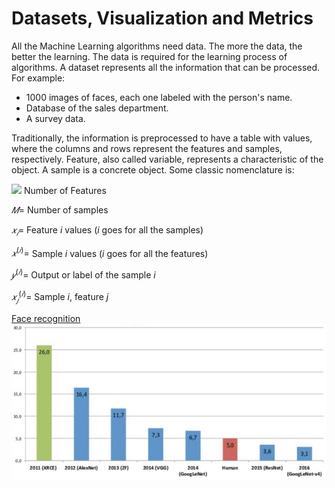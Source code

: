 # Datasets, Visualization and Metrics

All the Machine Learning algorithms need data. The more the data, the better the learning. The data is required for the learning process of algorithms. A dataset represents all the information that can be processed. For example:
- 1000 images of faces, each one labeled with the person's name.
- Database of the sales department.
- A survey data.

Traditionally, the information is preprocessed to have a table with values, where the columns and rows represent the features and samples, respectively. Feature, also called variable, represents a characteristic of the object. A sample is a concrete object. Some classic nomenclature is:

<img src="https://render.githubusercontent.com/render/math?math=$𝑁=$"> Number of Features

$𝑀=$ Number of samples

$𝑥_𝑖=$ Feature $i$ values ($i$ goes for all the samples)

$𝑥^{(𝑖)}=$ Sample $i$ values ($i$ goes for all the features)

$𝑦^{(𝑖)}=$ Output or label of the sample $i$

$𝑥_𝑗^{(𝑖)}=$ Sample $i$, feature $j$


 
[Face recognition](https://www.google.com/search?q=face+recognition&safe=strict&rlz=1C1SQJL_enMX896MX896&sxsrf=ALeKk02HE65u5YMjiZ411PRbRNGwaTeXKA:1608154734698&source=lnms&tbm=isch&sa=X&ved=2ahUKEwi--9Gdu9PtAhUC7awKHaJKC4IQ_AUoAXoECAIQAw&biw=837&bih=492&dpr=1.25)
![](/images/1_imagenet_error.png)
